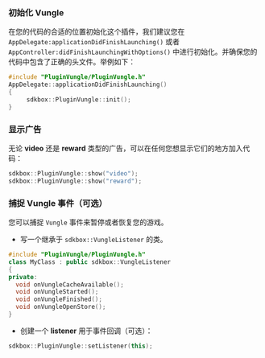 ### 初始化 Vungle
在您的代码的合适的位置初始化这个插件，我们建议您在 `AppDelegate:applicationDidFinishLaunching()` 或者 `AppController:didFinishLaunchingWithOptions()` 中进行初始化。并确保您的代码中包含了正确的头文件。举例如下：
```cpp
#include "PluginVungle/PluginVungle.h"
AppDelegate::applicationDidFinishLaunching()
{
     sdkbox::PluginVungle::init();
}
```

### 显示广告
无论 __video__ 还是 __reward__ 类型的广告，可以在任何您想显示它们的地方加入代码：
```cpp
sdkbox::PluginVungle::show("video");
sdkbox::PluginVungle::show("reward");
```

### 捕捉 Vungle 事件（可选）
您可以捕捉 `Vungle` 事件来暂停或者恢复您的游戏。

* 写一个继承于 `sdkbox::VungleListener` 的类。
```cpp
#include "PluginVungle/PluginVungle.h"
class MyClass : public sdkbox::VungleListener
{
private:
  void onVungleCacheAvailable();
  void onVungleStarted();
  void onVungleFinished();
  void onVungleOpenStore();
}
```

* 创建一个 __listener__ 用于事件回调（可选）：
```cpp
sdkbox::PluginVungle::setListener(this);
```
